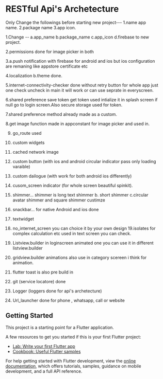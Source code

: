 # RESTful Api's Archetecture

Only Change the followings before starting new project---
1.name app name.
2.package name
3.app icon.

1.Change -- a.app_name b.package_name c.app_icon d.firebase to new project.

2.permissions done for image picker in both

3.a.push notification with firebase for android and ios but ios configuration are remaning like appstore certificate etc

4.localization b.theme done.

5.internet-connectivity-checker done without retry button for whole app just one check uncheck in main it will work or can use seprate in everyscreen.

6.shared preference save token get token used intialize it in splash screen if null go to login screen.Also secure storage used for token.

7.shared preference method already made as a custom.

8.get image function made in appconstant for image picker and used in.

9. go_route used

10. custom widgets

11. cached network image
12. custom button (with ios and android circular indicator pass only loading varaible)
13. custom dailogue (with work for both android ios differently)
14. cusom_screen indicator (for whole screen beautiful spinkit).
15. shimmer... shimmer is long text shimmer b. short shimmer c.circular avatar shimmer and square shimmer custimze
16. snackbar... for native Android and ios done
17. textwidget
18. no_internet_screen you can choice it by your own design
19.isolates for complex calculation etc used in text screen you can check.
20. Listview.builder in loginscreen animated one you can use it in different listview.builder
21. gridview.builder animations also use in category scereen i think for animation.
22. flutter toast is also pre build in 
23. git (service locatore) done
24. Logger (loggers done for api's archetecture)
25. Url_launcher done for phone , whatsapp, call or website




## Getting Started

This project is a starting point for a Flutter application.

A few resources to get you started if this is your first Flutter project:

- [Lab: Write your first Flutter app](https://docs.flutter.dev/get-started/codelab)
- [Cookbook: Useful Flutter samples](https://docs.flutter.dev/cookbook)

For help getting started with Flutter development, view the
[online documentation](https://docs.flutter.dev/), which offers tutorials,
samples, guidance on mobile development, and a full API reference.
